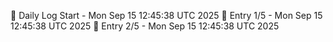 📅 Daily Log Start - Mon Sep 15 12:45:38 UTC 2025
📌 Entry 1/5 - Mon Sep 15 12:45:38 UTC 2025
📌 Entry 2/5 - Mon Sep 15 12:45:38 UTC 2025
